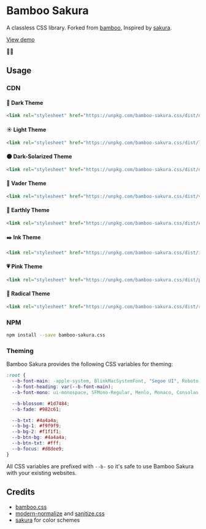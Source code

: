 # Bamboo Sakura

A classless CSS library. Forked from [bamboo](https://github.com/rilwis/bamboo), Inspired by [sakura](https://github.com/oxalorg/sakura).

[View demo](https://kaleidosium.github.io/bamboo-sakura/demo/light)

🎋🌸

## Usage

### CDN

#### 🌙 Dark Theme

```html
<link rel="stylesheet" href="https://unpkg.com/bamboo-sakura.css/dist/dark.min.css">
```

#### ☀ Light Theme

```html
<link rel="stylesheet" href="https://unpkg.com/bamboo-sakura.css/dist/light.min.css">
```

#### 🌑 Dark-Solarized Theme

```html
<link rel="stylesheet" href="https://unpkg.com/bamboo-sakura.css/dist/dark-solarized.min.css">
```

#### 💖 Vader Theme

```html
<link rel="stylesheet" href="https://unpkg.com/bamboo-sakura.css/dist/vader.min.css">
```

#### 🌱 Earthly Theme

```html
<link rel="stylesheet" href="https://unpkg.com/bamboo-sakura.css/dist/earthly.min.css">
```

#### ✒️ Ink Theme

```html
<link rel="stylesheet" href="https://unpkg.com/bamboo-sakura.css/dist/ink.min.css">
```

#### 💗 Pink Theme

```html
<link rel="stylesheet" href="https://unpkg.com/bamboo-sakura.css/dist/pink.min.css">
```

#### 💾 Radical Theme

```html
<link rel="stylesheet" href="https://unpkg.com/bamboo-sakura.css/dist/radical.min.css">
```

### NPM

```bash
npm install --save bamboo-sakura.css
```

### Theming

Bamboo Sakura provides the following CSS variables for theming:

```css
:root {
  --b-font-main: -apple-system, BlinkMacSystemFont, "Segoe UI", Roboto, "Helvetica Neue", Arial, "Noto Sans", sans-serif;
  --b-font-heading: var(--b-font-main);
  --b-font-mono: ui-monospace, SFMono-Regular, Menlo, Monaco, Consolas, "Liberation Mono", "Courier New", monospace;

  --b-blossom: #1d7484;
  --b-fade: #982c61;

  --b-txt: #4a4a4a;
  --b-bg-1: #f9f9f9;
  --b-bg-2: #f1f1f1;
  --b-btn-bg: #4a4a4a;
  --b-btn-txt: #fff;
  --b-focus: #d8dee9;
}
```

All CSS variables are prefixed with `--b-` so it's safe to use Bamboo Sakura with your existing websites.

## Credits

- [bamboo.css](https://github.com/rilwis/bamboo)
- [modern-normalize](https://github.com/sindresorhus/modern-normalize) and [sanitize.css](https://github.com/csstools/sanitize.css)
- [sakura](https://github.com/oxalorg/sakura) for color schemes
